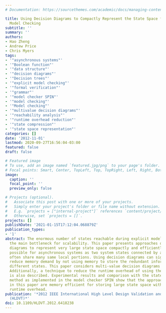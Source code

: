 ```yaml
---
# Documentation: https://sourcethemes.com/academic/docs/managing-content/

title: Using Decision Diagrams to Compactly Represent the State Space for Explicit
  Model Checking
subtitle: ''
summary: ''
authors:
- Hao Zheng
- Andrew Price
- Chris Myers
tags:
- '"asynchronous systems"'
- '"Boolean function"'
- '"data structure"'
- '"decision diagrams"'
- '"Decision trees"'
- '"explicit model checking"'
- '"formal verification"'
- '"grammar"'
- '"model checker SPIN"'
- '"model checking"'
- '"Model checking"'
- '"multivalue decision diagrams"'
- '"reachability analysis"'
- '"runtime overhead reduction"'
- '"state compression"'
- '"state space representation"'
categories: []
date: '2012-11-01'
lastmod: 2020-09-27T16:56:04-03:00
featured: false
draft: false

# Featured image
# To use, add an image named `featured.jpg/png` to your page's folder.
# Focal points: Smart, Center, TopLeft, Top, TopRight, Left, Right, BottomLeft, Bottom, BottomRight.
image:
  caption: ''
  focal_point: ''
  preview_only: false

# Projects (optional).
#   Associate this post with one or more of your projects.
#   Simply enter your project's folder or file name without extension.
#   E.g. `projects = ["internal-project"]` references `content/project/deep-learning/index.md`.
#   Otherwise, set `projects = []`.
projects: []
publishDate: '2021-01-15T17:12:04.068879Z'
publication_types:
- '1'
abstract: The enormous number of states reachable during explicit model checking is
  the main bottleneck for scalability. This paper presents approaches of using decision
  diagrams to represent very large state space compactly and efficiently. This is
  possible for asynchronous systems as two system states connected by a transition
  often share many same local portions. Using decision diagrams can significantly
  reduce memory demand by not using memory to store the redundant information among
  different states. This paper considers multi-value decision diagrams for this purpose.
  Additionally, a technique to reduce the runtime overhead of using these diagrams
  is also described. Experimental results and comparison with the state compression
  method as implemented in the model checker SPIN show that the approaches presented
  in this paper are memory efficient for storing large state space with acceptable
  runtime overhead.
publication: '*2012 IEEE International High Level Design Validation and Test Workshop
  (HLDVT)*'
doi: 10.1109/HLDVT.2012.6418238
---
```

